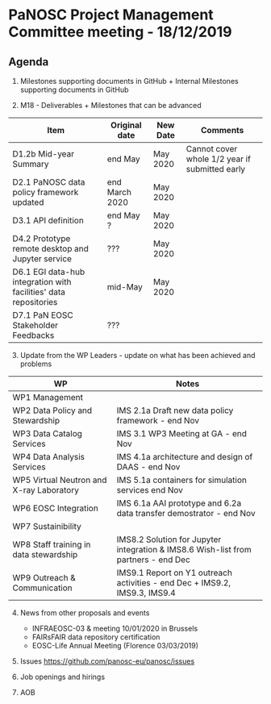 PaNOSC Project Management Committee meeting - 18/12/2019
========================================================

Agenda
------	

1. Milestones supporting documents in GitHub + Internal Milestones supporting documents in GitHub

2. M18 - Deliverables + Milestones that can be advanced

| Item | Original date | New Date | Comments |
| ---- | ------------- | -------- | -------- |
| D1.2b Mid-year Summary | end May | May 2020 | Cannot cover whole 1/2 year if submitted early |
| D2.1 PaNOSC data policy framework updated | end March 2020 | May 2020 | |
| D3.1 API definition | end May ? | May 2020 | |
| D4.2 Prototype remote desktop and Jupyter service | ??? | May 2020 | | 
| D6.1 EGI data-hub integration with facilities' data repositories | mid-May | May 2020 | |
| D7.1 PaN EOSC Stakeholder Feedbacks | ??? |  |

3. Update from the WP Leaders - update on what has been achieved and problems

| WP | Notes |
| -- | ----- |
| WP1 Management |  |
| WP2 Data Policy and Stewardship | IMS 2.1a Draft new data policy framework - end Nov | 
| WP3 Data Catalog Services | IMS 3.1 WP3 Meeting at GA - end Nov | 
| WP4 Data Analysis Services | IMS 4.1a architecture and design of DAAS - end Nov | 
| WP5 Virtual Neutron and X-ray Laboratory | IMS 5.1a containers for simulation services end Nov | 
| WP6 EOSC Integration | IMS 6.1a AAI prototype and 6.2a data transfer demostrator - end Nov | 
| WP7 Sustainibility |  | 
| WP8 Staff training in data stewardship | IMS8.2 Solution for Jupyter integration & IMS8.6 Wish-list from partners - end Dec | 
| WP9 Outreach & Communication | IMS9.1 Report on Y1 outreach activities - end Dec + IMS9.2, IMS9.3, IMS9.4 | 

4. News from other proposals and events
    * INFRAEOSC-03 & meeting 10/01/2020 in Brussels
    * FAIRsFAIR data repository certification
    * EOSC-Life Annual Meeting (Florence 03/03/2019)

5. Issues https://github.com/panosc-eu/panosc/issues

6. Job openings and hirings

7. AOB
